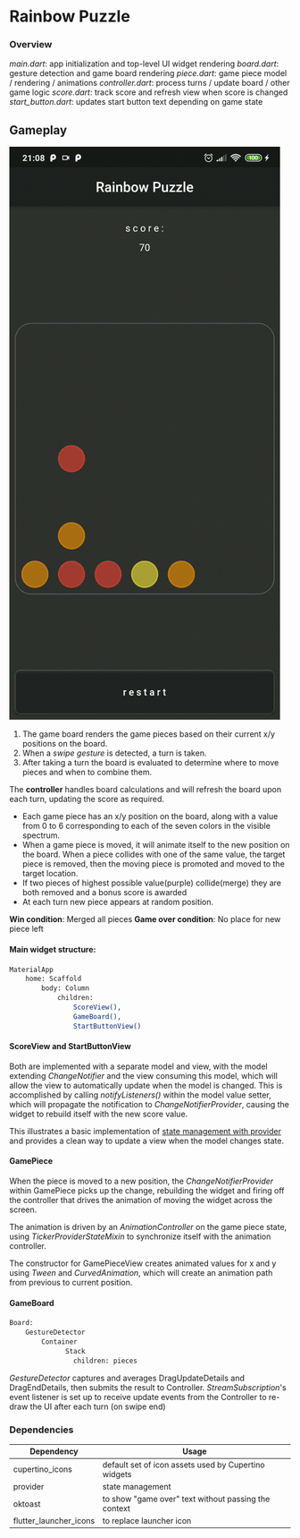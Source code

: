 # Rainbow Puzzle

### Overview

_main.dart_: app initialization and top-level UI widget rendering
_board.dart_: gesture detection and game board rendering
_piece.dart_: game piece model / rendering / animations
_controller.dart_: process turns / update board / other game logic
_score.dart_: track score and refresh view when score is changed
_start_button.dart_: updates start button text depending on game state

## Gameplay

![](https://github.com/einoorish/FlutterGames/blob/master/rainbow_puzzle/gameplay.gif)

1. The game board renders the game pieces based on their current x/y positions on the board.
2. When a *swipe gesture* is detected, a turn is taken.
3. After taking a turn the board is evaluated to determine where to move pieces and when to combine them.

The **controller** handles board calculations and will refresh the board upon each turn, updating the score as required.

- Each game piece has an x/y position on the board, along with a value from 0 to 6 corresponding to each of the seven colors in the visible spectrum.
- When a game piece is moved, it will animate itself to the new position on the board. When a piece collides with one of the same value, the target piece is removed, then the moving piece is promoted and moved to the target location.
- If two pieces of highest possible value(purple) collide(merge) they are both removed and a bonus score is awarded
- At each turn new piece appears at random position.

**Win condition**: Merged all pieces
**Game over condition**: No place for new piece left

#### Main widget structure:

```sh
MaterialApp
    home: Scaffold
        body: Column
            children:
                ScoreView(),
                GameBoard(),
                StartButtonView()
```

#### ScoreView and StartButtonView
Both are implemented with a separate model and view, with the model extending *ChangeNotifier* and the view consuming this model, which will allow the view to automatically update when the model is changed.
This is accomplished by calling *notifyListeners()* within the model value setter, which will propagate the notification to *ChangeNotifierProvider*, causing the widget to rebuild itself with the new score value.

This illustrates a basic implementation of [state management with provider][doc] and provides a clean way to update a view when the model changes state.

#### GamePiece
 When the piece is moved to a new position, the *ChangeNotifierProvider* within GamePiece picks up the change, rebuilding the widget and firing off the controller that drives the animation of moving the widget across the screen.

  The animation is driven by an *AnimationController* on the game piece state, using *TickerProviderStateMixin* to synchronize itself with the animation controller.

  The constructor for GamePieceView creates animated values for x and y using *Tween* and *CurvedAnimation*, which will create an animation path from previous to current position.

#### GameBoard

```sh
Board:
    GestureDetector
        Container
              Stack
                children: pieces
```

*GestureDetector* captures and averages DragUpdateDetails and DragEndDetails, then submits the result to Controller.
*StreamSubscription*'s event listener is set up to receive update events from the Controller to re-draw the UI after each turn (on swipe end)

### Dependencies
| Dependency | Usage |
| ------ | ------ |
| cupertino_icons | default set of icon assets used by Cupertino widgets |
| provider | state management |
| oktoast | to show "game over" text without passing the context |
| flutter_launcher_icons | to replace launcher icon |


[//]: # (These are reference links used in the body of this note and get stripped out when the markdown processor does its job. There is no need to format nicely because it shouldn't be seen.)

   [doc]: <https://flutter.dev/docs/development/data-and-backend/state-mgmt/simple>